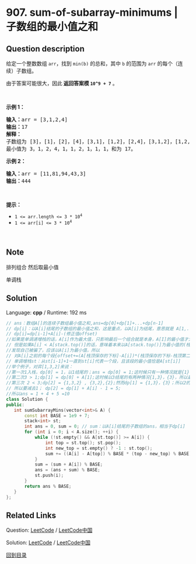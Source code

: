 ﻿# 907. sum-of-subarray-minimums | 子数组的最小值之和

## Question description

<!--If you want to use the English description, use <p>Given an array of integers arr, find the sum of <code>min(b)</code>, where <code>b</code> ranges over every (contiguous) subarray of <code>arr</code>. Since the answer may be large, return the answer <strong>modulo</strong> <code>10<sup>9</sup> + 7</code>.</p>

<p>&nbsp;</p>
<p><strong>Example 1:</strong></p>

<pre>
<strong>Input:</strong> arr = [3,1,2,4]
<strong>Output:</strong> 17
<strong>Explanation:</strong> 
Subarrays are [3], [1], [2], [4], [3,1], [1,2], [2,4], [3,1,2], [1,2,4], [3,1,2,4]. 
Minimums are 3, 1, 2, 4, 1, 1, 2, 1, 1, 1.
Sum is 17.
</pre>

<p><strong>Example 2:</strong></p>

<pre>
<strong>Input:</strong> arr = [11,81,94,43,3]
<strong>Output:</strong> 444
</pre>

<p>&nbsp;</p>
<p><strong>Constraints:</strong></p>

<ul>
	<li><code>1 &lt;= arr.length &lt;= 3 * 10<sup>4</sup></code></li>
	<li><code>1 &lt;= arr[i] &lt;= 3 * 10<sup>4</sup></code></li>
</ul>
 instead-->
<p>给定一个整数数组 <code>arr</code>，找到 <code>min(b)</code> 的总和，其中 <code>b</code> 的范围为 <code>arr</code> 的每个（连续）子数组。</p>

<p>由于答案可能很大，因此<strong> 返回答案模 <code>10^9 + 7</code></strong> 。</p>

<p> </p>

<p><strong>示例 1：</strong></p>

<pre>
<strong>输入：</strong>arr = [3,1,2,4]
<strong>输出：</strong>17
<strong>解释：
</strong>子数组为<strong> </strong>[3]，[1]，[2]，[4]，[3,1]，[1,2]，[2,4]，[3,1,2]，[1,2,4]，[3,1,2,4]。 
最小值为 3，1，2，4，1，1，2，1，1，1，和为 17。</pre>

<p><strong>示例 2：</strong></p>

<pre>
<strong>输入：</strong>arr = [11,81,94,43,3]
<strong>输出：</strong>444
</pre>

<p> </p>

<p><strong>提示：</strong></p>

<ul>
	<li><code>1 <= arr.length <= 3 * 10<sup>4</sup></code></li>
	<li><code>1 <= arr[i] <= 3 * 10<sup>4</sup></code></li>
</ul>

<p> </p>


## Note

排列组合 然后取最小值



单调栈






## Solution

Language: **cpp**  /  Runtime: 192 ms

```cpp
// ans：数组A[]的连续子数组最小值之和,ans=dp[0]+dp[1]+...+dp[n-1]
// dp[i]：以A[i]结尾的子数组的最小值之和，这是重点，以A[i]为结尾，意思就是 A[1,....,i],A[2,....,i]...A[i-1,i],就是线性的。
// dp[i]=dp[i-1]+A[i]-(修正值offset)
//如果是单调递增栈的话，A[i]作为最大值，只影响最后一个组合就是本身，A[I]的最小值才为A【I】.所以直接加上就好 
// 但是如果A[i] < A[stack.top()]的话，意味着本来以A[stack.top()]为最小值的(栈顶保存的下标-栈顶第二个元素保存的下标)这些元素
//发现自己被骗了，应该以A[i]为最小值，所以
// 对A[i]之前的每个段{offset+=(A[栈顶保存的下标]-A[i])*(栈顶保存的下标-栈顶第二个元素保存的下标)}
// 单调增栈st：从st[i-1]+1一直到st[i]代表一个段，且该段的最小值恰是A[st[i]]
//举个例子，对弈[1,3,2]来说：
//第一次1入栈，dp[0] = 1，以1结尾的；ans = dp[0] = 1;这时候只有一种情况就是{1}
//第二次3 > 1;dp[1] = dp[0] + A[1];这时候以3结尾的有两种情况{1,3}，{3}，所以最小值之和是 dp[1] = 1 + 3 = 4;
//第三次 2 < 3;dp[2] = {1,3,2} , {3,2},{2};然而dp[1] = {1,3}，{3}；所以2的出现，让{3} ——> {3,2}，这里的最小值成了2；
// 所以要减去1； dp[2] = dp[1] + A[i] - 1 = 5;
//所以ans = 1 + 4 + 5 =10
class Solution {
public:
   int sumSubarrayMins(vector<int>& A) {
       const int BASE = 1e9 + 7;
       stack<int> st;
       int ans = 0, sum = 0; // sum：以A[i]结尾的子数组的ans，相当于dp[i]
       for (int i = 0; i < A.size(); ++i) {
           while (!st.empty() && A[st.top()] >= A[i]) {
               int top = st.top(); st.pop();
               int new_top = st.empty() ? -1 : st.top();
               sum += ((A[i] - A[top]) % BASE * (top - new_top) % BASE);
           }
           sum = (sum + A[i]) % BASE;
           ans = (ans + sum) % BASE;
           st.push(i);
       }
       return ans % BASE;
   }
};


```



## Related Links

Question: [LeetCode](https://leetcode.com/problems/sum-of-subarray-minimums/description/)  /  [LeetCode中国](https://leetcode-cn.com/problems/sum-of-subarray-minimums/description/)

Solution: [LeetCode](https://leetcode.com/articles/sum-of-subarray-minimums/)  /  [LeetCode中国](https://leetcode-cn.com/articles/sum-of-subarray-minimums/)

[回到目录](../README.md)